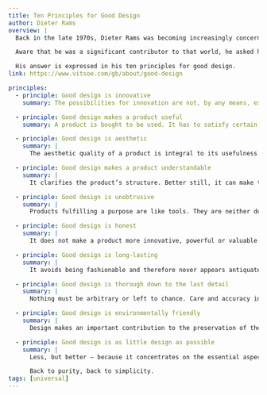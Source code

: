 ```yaml
---
title: Ten Principles for Good Design
author: Dieter Rams
overview: |
  Back in the late 1970s, Dieter Rams was becoming increasingly concerned by the state of the world around him: “An impenetrable confusion of forms, colours and noises.”

  Aware that he was a significant contributor to that world, he asked himself an important question: is my design good design?

  His answer is expressed in his ten principles for good design.
link: https://www.vitsoe.com/gb/about/good-design

principles:
  - principle: Good design is innovative
    summary: The possibilities for innovation are not, by any means, exhausted. Technological development is always offering new opportunities for innovative design. But innovative design always develops in tandem with innovative technology, and can never be an end in itself.

  - principle: Good design makes a product useful
    summary: A product is bought to be used. It has to satisfy certain criteria, not only functional, but also psychological and aesthetic. Good design emphasises the usefulness of a product whilst disregarding anything that could possibly detract from it.

  - principle: Good design is aesthetic
    summary: |
      The aesthetic quality of a product is integral to its usefulness because products we use every day affect our person and our well-being. But only well-executed objects can be beautiful.

  - principle: Good design makes a product understandable
    summary: |
      It clarifies the product’s structure. Better still, it can make the product talk. At best, it is self-explanatory.

  - principle: Good design is unobtrusive
    summary: |
      Products fulfilling a purpose are like tools. They are neither decorative objects nor works of art. Their design should therefore be both neutral and restrained, to leave room for the user’s self-expression.

  - principle: Good design is honest
    summary: |
      It does not make a product more innovative, powerful or valuable than it really is. It does not attempt to manipulate the consumer with promises that cannot be kept.

  - principle: Good design is long-lasting
    summary: |
      It avoids being fashionable and therefore never appears antiquated. Unlike fashionable design, it lasts many years – even in today’s throwaway society.

  - principle: Good design is thorough down to the last detail
    summary: |
      Nothing must be arbitrary or left to chance. Care and accuracy in the design process show respect towards the user.

  - principle: Good design is environmentally friendly
    summary: |
      Design makes an important contribution to the preservation of the environment. It conserves resources and minimises physical and visual pollution throughout the lifecycle of the product.

  - principle: Good design is as little design as possible
    summary: |
      Less, but better – because it concentrates on the essential aspects, and the products are not burdened with non-essentials.

      Back to purity, back to simplicity.
tags: [universal]
---
```

